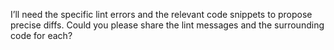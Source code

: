 I’ll need the specific lint errors and the relevant code snippets to propose precise diffs. Could you please share the lint messages and the surrounding code for each?